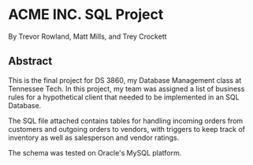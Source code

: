 # ACME INC. SQL Project

By Trevor Rowland, Matt Mills, and Trey Crockett

## Abstract

This is the final project for DS 3860, my Database Management class at Tennessee Tech. In this project, my team was assigned a list of business rules for a hypothetical client that needed to be implemented in an SQL Database.

The SQL file attached contains tables for handling incoming orders from customers and outgoing orders to vendors, with triggers to keep track of inventory as well as salesperson and vendor ratings.

The schema was tested on Oracle's MySQL platform.
